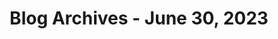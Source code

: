 ---
layout: category
title: "Blog Archives - June 30, 2023" 
category: "year-2023"
lang: en
permalink: '/category/2023/06/30/'
pagination:
    enabled: true
    category: ["year-2023", "month-06", "day-30"]
    permalink: /page/:num/
    locale: en
---